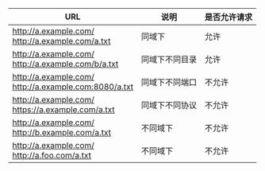 URL	|说明|	是否允许请求
----|-----|---------------
http://a.example.com/<br> http://a.example.com/a.txt	|同域下	|允许
http://a.example.com/<br> http://a.example.com/b/a.txt	|同域下不同目录	|允许
http://a.example.com/<br> http://a.example.com:8080/a.txt	|同域下不同端口|	不允许
http://a.example.com/<br> https://a.example.com/a.txt	|同域下不同协议	|不允许
http://a.example.com/<br> http://b.example.com/a.txt	|不同域下	|不允许
http://a.example.com/<br>  http://a.foo.com/a.txt	|不同域下	|不允许